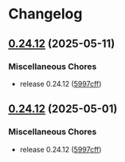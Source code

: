 # Changelog

## [0.24.12](https://github.com/scala-steward/fluflu/compare/v0.24.12...v0.24.12) (2025-05-11)


### Miscellaneous Chores

* release 0.24.12 ([5997cff](https://github.com/scala-steward/fluflu/commit/5997cff9df4e91935013219ae306aba7de5801df))

## [0.24.12](https://github.com/tkrs/fluflu/compare/v0.24.11...v0.24.12) (2025-05-01)


### Miscellaneous Chores

* release 0.24.12 ([5997cff](https://github.com/tkrs/fluflu/commit/5997cff9df4e91935013219ae306aba7de5801df))
